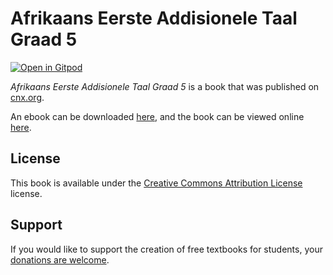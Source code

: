 # Afrikaans Eerste Addisionele Taal Graad 5

[![Open in Gitpod](https://gitpod.io/button/open-in-gitpod.svg)](https://gitpod.io/from-referrer/)

_Afrikaans Eerste Addisionele Taal Graad 5_ is a book that was published on [cnx.org](https://cnx.org/).

An ebook can be downloaded [here](https://github.com/cnx-user-books/cnxbook-afrikaans-eerste-addisionele-taal-graad-5/releases/latest), and the book can be viewed online [here](https://github.com/cnx-user-books/cnxbook-afrikaans-eerste-addisionele-taal-graad-5/releases/latest).

## License
This book is available under the [Creative Commons Attribution License](./LICENSE) license.

## Support
If you would like to support the creation of free textbooks for students, your [donations are welcome](https://riceconnect.rice.edu/donation/support-openstax-banner).
